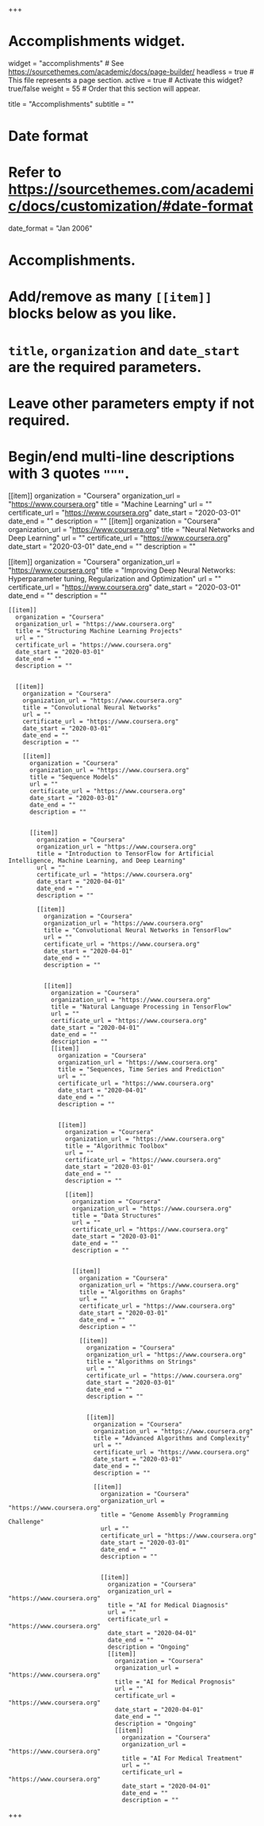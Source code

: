+++
# Accomplishments widget.
widget = "accomplishments"  # See https://sourcethemes.com/academic/docs/page-builder/
headless = true  # This file represents a page section.
active = true  # Activate this widget? true/false
weight = 55  # Order that this section will appear.

title = "Accomplish&shy;ments"
subtitle = ""

# Date format
#   Refer to https://sourcethemes.com/academic/docs/customization/#date-format
date_format = "Jan 2006"

# Accomplishments.
#   Add/remove as many `[[item]]` blocks below as you like.
#   `title`, `organization` and `date_start` are the required parameters.
#   Leave other parameters empty if not required.
#   Begin/end multi-line descriptions with 3 quotes `"""`.

[[item]]
  organization = "Coursera"
  organization_url = "https://www.coursera.org"
  title = "Machine Learning"
  url = ""
  certificate_url = "https://www.coursera.org"
  date_start = "2020-03-01"
  date_end = ""
  description = ""
[[item]]
  organization = "Coursera"
  organization_url = "https://www.coursera.org"
  title = "Neural Networks and Deep Learning"
  url = ""
  certificate_url = "https://www.coursera.org"
  date_start = "2020-03-01"
  date_end = ""
  description = ""


  [[item]]
    organization = "Coursera"
    organization_url = "https://www.coursera.org"
    title = "Improving Deep Neural Networks: Hyperparameter tuning, Regularization and Optimization"
    url = ""
    certificate_url = "https://www.coursera.org"
    date_start = "2020-03-01"
    date_end = ""
    description = ""

    [[item]]
      organization = "Coursera"
      organization_url = "https://www.coursera.org"
      title = "Structuring Machine Learning Projects"
      url = ""
      certificate_url = "https://www.coursera.org"
      date_start = "2020-03-01"
      date_end = ""
      description = ""


      [[item]]
        organization = "Coursera"
        organization_url = "https://www.coursera.org"
        title = "Convolutional Neural Networks"
        url = ""
        certificate_url = "https://www.coursera.org"
        date_start = "2020-03-01"
        date_end = ""
        description = ""

        [[item]]
          organization = "Coursera"
          organization_url = "https://www.coursera.org"
          title = "Sequence Models"
          url = ""
          certificate_url = "https://www.coursera.org"
          date_start = "2020-03-01"
          date_end = ""
          description = ""


          [[item]]
            organization = "Coursera"
            organization_url = "https://www.coursera.org"
            title = "Introduction to TensorFlow for Artificial Intelligence, Machine Learning, and Deep Learning"
            url = ""
            certificate_url = "https://www.coursera.org"
            date_start = "2020-04-01"
            date_end = ""
            description = ""

            [[item]]
              organization = "Coursera"
              organization_url = "https://www.coursera.org"
              title = "Convolutional Neural Networks in TensorFlow"
              url = ""
              certificate_url = "https://www.coursera.org"
              date_start = "2020-04-01"
              date_end = ""
              description = ""


              [[item]]
                organization = "Coursera"
                organization_url = "https://www.coursera.org"
                title = "Natural Language Processing in TensorFlow"
                url = ""
                certificate_url = "https://www.coursera.org"
                date_start = "2020-04-01"
                date_end = ""
                description = ""
                [[item]]
                  organization = "Coursera"
                  organization_url = "https://www.coursera.org"
                  title = "Sequences, Time Series and Prediction"
                  url = ""
                  certificate_url = "https://www.coursera.org"
                  date_start = "2020-04-01"
                  date_end = ""
                  description = ""


                  [[item]]
                    organization = "Coursera"
                    organization_url = "https://www.coursera.org"
                    title = "Algorithmic Toolbox"
                    url = ""
                    certificate_url = "https://www.coursera.org"
                    date_start = "2020-03-01"
                    date_end = ""
                    description = ""

                    [[item]]
                      organization = "Coursera"
                      organization_url = "https://www.coursera.org"
                      title = "Data Structures"
                      url = ""
                      certificate_url = "https://www.coursera.org"
                      date_start = "2020-03-01"
                      date_end = ""
                      description = ""


                      [[item]]
                        organization = "Coursera"
                        organization_url = "https://www.coursera.org"
                        title = "Algorithms on Graphs"
                        url = ""
                        certificate_url = "https://www.coursera.org"
                        date_start = "2020-03-01"
                        date_end = ""
                        description = ""

                        [[item]]
                          organization = "Coursera"
                          organization_url = "https://www.coursera.org"
                          title = "Algorithms on Strings"
                          url = ""
                          certificate_url = "https://www.coursera.org"
                          date_start = "2020-03-01"
                          date_end = ""
                          description = ""


                          [[item]]
                            organization = "Coursera"
                            organization_url = "https://www.coursera.org"
                            title = "Advanced Algorithms and Complexity"
                            url = ""
                            certificate_url = "https://www.coursera.org"
                            date_start = "2020-03-01"
                            date_end = ""
                            description = ""

                            [[item]]
                              organization = "Coursera"
                              organization_url = "https://www.coursera.org"
                              title = "Genome Assembly Programming Challenge"
                              url = ""
                              certificate_url = "https://www.coursera.org"
                              date_start = "2020-03-01"
                              date_end = ""
                              description = ""


                              [[item]]
                                organization = "Coursera"
                                organization_url = "https://www.coursera.org"
                                title = "AI for Medical Diagnosis"
                                url = ""
                                certificate_url = "https://www.coursera.org"
                                date_start = "2020-04-01"
                                date_end = ""
                                description = "Ongoing"
                                [[item]]
                                  organization = "Coursera"
                                  organization_url = "https://www.coursera.org"
                                  title = "AI for Medical Prognosis"
                                  url = ""
                                  certificate_url = "https://www.coursera.org"
                                  date_start = "2020-04-01"
                                  date_end = ""
                                  description = "Ongoing"
                                  [[item]]
                                    organization = "Coursera"
                                    organization_url = "https://www.coursera.org"
                                    title = "AI For Medical Treatment"
                                    url = ""
                                    certificate_url = "https://www.coursera.org"
                                    date_start = "2020-04-01"
                                    date_end = ""
                                    description = ""

+++
